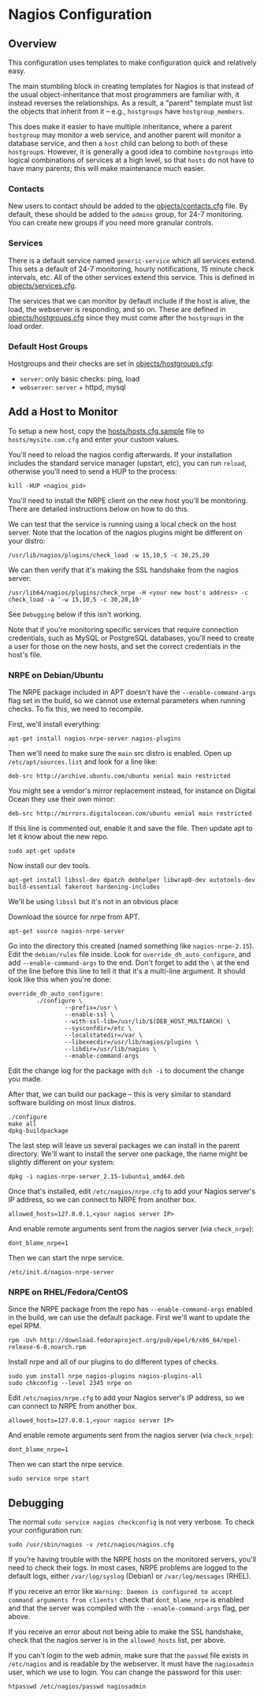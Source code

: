 # Nagios Configuration

## Overview

This configuration uses templates to make configuration quick and relatively
easy.

The main stumbling block in creating templates for Nagios is that instead of the
usual object-inheritance that most programmers are familiar with, it instead
reverses the relationships.  As a result, a "parent" template must list the
objects that inherit from it – e.g., `hostgroups` have `hostgroup_members`.

This does make it easier to have multiple inheritance, where a parent `hostgroup`
may monitor a web service, and another parent will monitor a database service,
and then a `host` child can belong to both of these `hostgroup`s.  However, it
is generally a good idea to combine `hostgroups` into logical combinations of
services at a high level, so that `hosts` do not have to have many parents; this
will make maintenance much easier.

### Contacts

New users to contact should be added to the [objects/contacts.cfg](objects/contacts.cfg)
file.  By default, these should be added to the `admins` group, for 24-7
monitoring.  You can create new groups if you need more granular controls.

### Services

There is a default service named `generic-service` which all services extend.
This sets a default of 24-7 monitoring, hourly notifications, 15 minute check
intervals, etc. All of the other services extend this service. This is defined
in [objects/services.cfg](objects/services.cfg).

The services that we can monitor by default include if the host is alive, the
load, the webserver is responding, and so on. These are defined in
[objects/hostgroups.cfg](objects/hostgroups.cfg) since they must come after the
`hostgroups` in the load order.

### Default Host Groups

Hostgroups and their checks are set in [objects/hostgroups.cfg](objects/hostgroups.cfg):

* `server`: only basic checks: ping, load
* `webserver`: `server` + httpd, mysql

## Add a Host to Monitor

To setup a new host, copy the [hosts/hosts.cfg.sample](hosts/hosts.cfg.sample)
file to `hosts/mysite.com.cfg` and enter your custom values.

You'll need to reload the nagios config afterwards. If your installation
includes the standard service manager (upstart, etc), you can run `reload`,
otherwise you'll need to send a HUP to the process:

```
kill -HUP <nagios_pid>
```

You'll need to install the NRPE client on the new host you'll be monitoring.
There are detailed instructions below on how to do this.

We can test that the service is running using a local check on the host server.
Note that the location of the nagios plugins might be different on your distro:

```
/usr/lib/nagios/plugins/check_load -w 15,10,5 -c 30,25,20
```

We can then verify that it's making the SSL handshake from the nagios server:
```
/usr/lib64/nagios/plugins/check_nrpe -H <your new host's address> -c check_load -a '-w 15,10,5 -c 30,20,10'
```

See `Debugging` below if this isn't working.

Note that if you're monitoring specific services that require connection
credentials, such  as MySQL or PostgreSQL databases, you'll need to create a
user for those on the new hosts, and set the correct credentials in the host's file.


### NRPE on Debian/Ubuntu

The NRPE package included in APT doesn't have the `--enable-command-args` flag
set in the build, so we cannot use external parameters when running checks.  To
fix this, we need to recompile.

First, we'll install everything:

```
apt-get install nagios-nrpe-server nagios-plugins
```

Then we'll need to make sure the `main` src distro is enabled.  Open up
`/etc/apt/sources.list` and look for a line like:

`deb-src http://archive.ubuntu.com/ubuntu xenial main restricted`

You might see a vendor's mirror replacement instead, for instance on Digital
Ocean they use their own mirror:

`deb-src http://mirrors.digitalocean.com/ubuntu xenial main restricted`

If this line is commented out, enable it and save the file.  Then update apt to
let it know about the new repo.

```
sudo apt-get update
```

Now install our dev tools.

```
apt-get install libssl-dev dpatch debhelper libwrap0-dev autotools-dev build-essential fakeroot hardening-includes
```

We'll be using `libssl` but it's not in an obvious place

Download the source for nrpe from APT.

```
apt-get source nagios-nrpe-server
```

Go into the directory this created (named something like `nagios-nrpe-2.15`).
Edit the `debian/rules` file inside. Look for `override_dh_auto_configure`, and
add `--enable-command-args` to the end.  Don't forget to add the `\` at the end
of the line before this line to tell it that it's a multi-line argument.  It
should look like this when you're done:

```
override_dh_auto_configure:
        ./configure \
                --prefix=/usr \
                --enable-ssl \
                --with-ssl-lib=/usr/lib/$(DEB_HOST_MULTIARCH) \
                --sysconfdir=/etc \
                --localstatedir=/var \
                --libexecdir=/usr/lib/nagios/plugins \
                --libdir=/usr/lib/nagios \
                --enable-command-args
```

Edit the change log for the package with `dch -i` to document the change you
made.

After that, we can build our package – this is very similar to standard software
building on most linux distros.

```
./configure
make all
dpkg-buildpackage
```

The last step will leave us several packages we can install in the parent
directory.  We'll want to install the server one package, the name might be
slightly different on your system:

```
dpkg -i nagios-nrpe-server_2.15-1ubuntu1_amd64.deb
```

Once that's installed, edit `/etc/nagios/nrpe.cfg` to add your Nagios server's
IP address, so we can connect to NRPE from another box.

```
allowed_hosts=127.0.0.1,<your nagios server IP>
```

And enable remote arguments sent from the nagios server (via `check_nrpe`):

```
dont_blame_nrpe=1
```

Then we can start the nrpe service.

```
/etc/init.d/nagios-nrpe-server
```

### NRPE on RHEL/Fedora/CentOS

Since the NRPE package from the repo has `--enable-command-args` enabled in the
build, we can use the default package.  First we'll want to update the epel RPM.

```
rpm -Uvh http://download.fedoraproject.org/pub/epel/6/x86_64/epel-release-6-8.noarch.rpm
```

Install nrpe and all of our plugins to do different types of checks.

```
sudo yum install nrpe nagios-plugins nagios-plugins-all
sudo chkconfig --level 2345 nrpe on
```

Edit `/etc/nagios/nrpe.cfg` to add your Nagios server's IP address, so we
can connect to NRPE from another box.

```
allowed_hosts=127.0.0.1,<your nagios server IP>
```

And enable remote arguments sent from the nagios server (via `check_nrpe`):

```
dont_blame_nrpe=1
```

Then we can start the nrpe service.

```
sudo service nrpe start
```

## Debugging

The normal `sudo service nagios checkconfig` is not very verbose. To check your
configuration run:

```
sudo /usr/sbin/nagios -v /etc/nagios/nagios.cfg
```

If you're having trouble with the NRPE hosts on the monitored servers, you'll
need to check their logs.  In most cases, NRPE problems are logged to the
default logs, either `/var/log/syslog` (Debian) or `/var/log/messages` (RHEL).

If you receive an error like `Warning: Daemon is configured to accept command arguments from clients!`
check that `dont_blame_nrpe` is enabled and that the server was compiled with
the `--enable-command-args` flag, per above.

If you receive an error about not being able to make the SSL handshake, check
that the nagios server is in the `allowed_hosts` list, per above.

If you can't login to the web admin, make sure that the `passwd` file exists in
`/etc/nagios` and is readable by the webserver.  It must have the `nagiosadmin`
user, which we use to login.  You can change the password for this user:

```
htpasswd /etc/nagios/passwd nagiosadmin
```

